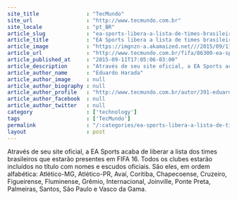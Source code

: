 ```yaml
---
site_title               : "TecMundo"
site_url                 : "http://www.tecmundo.com.br"
site_locale              : "pt_BR"
article_slug             : "ea-sports-libera-a-lista-de-times-brasileiros-presentes-em-fifa-16"
article_title            : "EA Sports libera a lista de times brasileiros presentes em FIFA 16"
article_image            : "https://imgnzn-a.akamaized.net///2015/09/11/11165907761838-t1200x480.jpg"
article_url              : "http://www.tecmundo.com.br/fifa/86300-ea-sports-libera-lista-times-brasileiros-presentes-fifa-16.htm"
article_published_at     : "2015-09-11T17:05:06-03:00"
article_description      : "Através de seu site oficial, a EA Sports acaba de liberar a lista dos times brasileiros que estarão presentes em FIFA 16. Todos os clubes estarão incluídos no título com nomes e escudos oficiais. São eles, em ordem alfabética: Atlético-MG, Atlético-PR, Avaí, Coritiba, Chapecoense, Cruzeiro, Figueirense, Fluminense, Grêmio, Internacional, Joinville, Ponte Preta, Palmeiras, Santos, São Paulo e Vasco da Gama."
article_author_name      : "Eduardo Harada"
article_author_image     : null
article_author_biography : null
article_author_profile   : "http://www.tecmundo.com.br/autor/391-eduardo-harada/"
article_author_facebook  : null
article_author_twitter   : null
category                 : ['technology']
tags                     : ['TecMundo']
permalink                : "/:categories/ea-sports-libera-a-lista-de-times-brasileiros-presentes-em-fifa-16/"
layout                   : post
---
```


Através de seu site oficial, a EA Sports acaba de liberar a lista dos times brasileiros que estarão presentes em FIFA 16. Todos os clubes estarão incluídos no título com nomes e escudos oficiais. São eles, em ordem alfabética: Atlético-MG, Atlético-PR, Avaí, Coritiba, Chapecoense, Cruzeiro, Figueirense, Fluminense, Grêmio, Internacional, Joinville, Ponte Preta, Palmeiras, Santos, São Paulo e Vasco da Gama.
